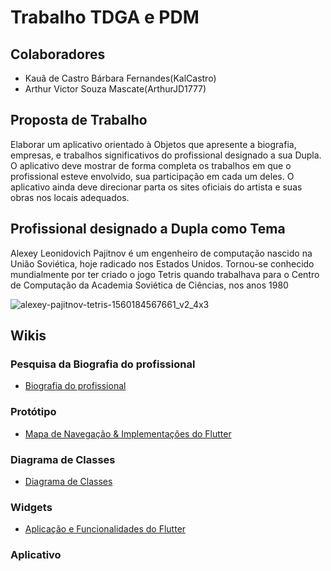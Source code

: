 # Trabalho TDGA e PDM

## Colaboradores
- Kauã de Castro Bárbara Fernandes(KalCastro)
- Arthur Victor Souza Mascate(ArthurJD1777)

## Proposta de Trabalho
Elaborar um aplicativo orientado à Objetos que apresente a biografia, empresas, e   trabalhos significativos do profissional designado a sua Dupla. O aplicativo deve mostrar de forma completa os trabalhos em que o profissional esteve envolvido, sua participação em cada um deles. O aplicativo ainda deve direcionar parta os sites oficiais do artista e suas obras nos locais adequados.

## Profissional designado a Dupla como Tema

Alexey Leonidovich Pajitnov é um engenheiro de computação nascido na União Soviética, hoje radicado nos Estados Unidos. Tornou-se conhecido mundialmente por ter criado o jogo Tetris quando trabalhava para o Centro de Computação da Academia Soviética de Ciências, nos anos 1980

  ![alexey-pajitnov-tetris-1560184567661_v2_4x3](https://github.com/user-attachments/assets/ceade7b2-efc3-4ed4-9027-841754514251)

## Wikis

### Pesquisa da Biografia do profissional
- [Biografia do profissional](https://github.com/KalCastro/Trabalho_mobile/wiki/Biografia-do-profissional)

### Protótipo
- [Mapa de Navegação & Implementações do Flutter](https://github.com/KalCastro/Trabalho_mobile/wiki/Mapa-de-Navega%C3%A7%C3%A3o-&-Implementa%C3%A7%C3%B5es-do-Flutter)

### Diagrama de Classes
- [Diagrama de Classes]((https://github.com/KalCastro/Trabalho_mobile/wiki/Diagrama-de-classes))
  
### Widgets 
- [Aplicação e Funcionalidades do Flutter](https://github.com/KalCastro/Trabalho_mobile/wiki/Aplica%C3%A7%C3%A3o-e-Funcionalidades-do-Flutter)

### Aplicativo
